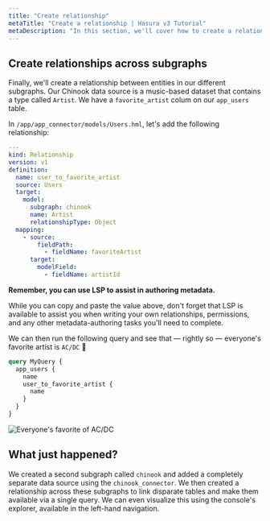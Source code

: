```yaml
---
title: "Create relationship"
metaTitle: "Create a relationship | Hasura v3 Tutorial"
metaDescription: "In this section, we'll cover how to create a relationship across subgraphs."
---
```


## Create relationships across subgraphs

Finally, we'll create a relationship between entities in our different subgraphs. Our Chinook data source is a
music-based dataset that contains a type called `Artist`. We have a `favorite_artist` colum on our `app_users` table.

In `/app/app_connector/models/Users.hml`, let's add the following relationship:

```yaml
---
kind: Relationship
version: v1
definition:
  name: user_to_favorite_artist
  source: Users
  target:
    model:
      subgraph: chinook
      name: Artist
      relationshipType: Object
  mapping:
    - source:
        fieldPath:
          - fieldName: favoriteArtist
      target:
        modelField:
          - fieldName: artistId
```

**Remember, you can use LSP to assist in authoring metadata.**

While you can copy and paste the value above, don't forget that LSP is available to assist you when writing your own
relationships, permissions, and any other metadata-authoring tasks you'll need to complete.

We can then run the following query and see that — rightly so — everyone's favorite artist is `AC/DC` 🤘

```graphql
query MyQuery {
  app_users {
    name
    user_to_favorite_artist {
      name
    }
  }
}
```

![Everyone's favorite of AC/DC](https://graphql-engine-cdn.hasura.io/learn-hasura/assets/backend-stack/v3/beta/0.0.1_console_ac-dc.png)

## What just happened?

We created a second subgraph called `chinook` and added a completely separate data source using the `chinook_connector`.
We then created a relationship across these subgraphs to link disparate tables and make them available via a single
query. We can even visualize this using the console's explorer, available in the left-hand navigation.
